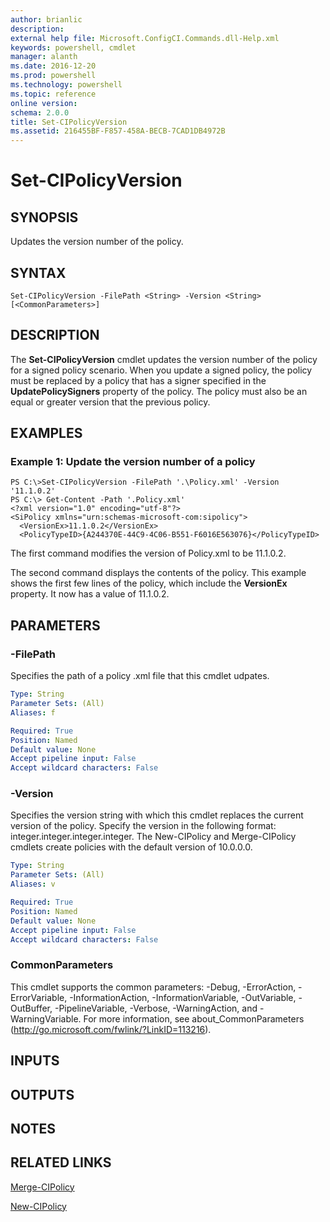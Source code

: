 ```yaml
---
author: brianlic
description: 
external help file: Microsoft.ConfigCI.Commands.dll-Help.xml
keywords: powershell, cmdlet
manager: alanth
ms.date: 2016-12-20
ms.prod: powershell
ms.technology: powershell
ms.topic: reference
online version: 
schema: 2.0.0
title: Set-CIPolicyVersion
ms.assetid: 216455BF-F857-458A-BECB-7CAD1DB4972B
---
```


# Set-CIPolicyVersion

## SYNOPSIS
Updates the version number of the policy.

## SYNTAX

```
Set-CIPolicyVersion -FilePath <String> -Version <String> [<CommonParameters>]
```

## DESCRIPTION
The **Set-CIPolicyVersion** cmdlet updates the version number of the policy for a signed policy scenario.
When you update a signed policy, the policy must be replaced by a policy that has a signer specified in the **UpdatePolicySigners** property of the policy.
The policy must also be an equal or greater version that the previous policy.

## EXAMPLES

### Example 1: Update the version number of a policy
```
PS C:\>Set-CIPolicyVersion -FilePath '.\Policy.xml' -Version '11.1.0.2' 
PS C:\> Get-Content -Path '.Policy.xml'
<?xml version="1.0" encoding="utf-8"?>
<SiPolicy xmlns="urn:schemas-microsoft-com:sipolicy">
  <VersionEx>11.1.0.2</VersionEx>
  <PolicyTypeID>{A244370E-44C9-4C06-B551-F6016E563076}</PolicyTypeID>
```

The first command modifies the version of Policy.xml to be 11.1.0.2.

The second command displays the contents of the policy.
This example shows the first few lines of the policy, which include the **VersionEx** property.
It now has a value of 11.1.0.2.

## PARAMETERS

### -FilePath
Specifies the path of a policy .xml file that this cmdlet udpates.

```yaml
Type: String
Parameter Sets: (All)
Aliases: f

Required: True
Position: Named
Default value: None
Accept pipeline input: False
Accept wildcard characters: False
```

### -Version
Specifies the version string with which this cmdlet replaces the current version of the policy.
Specify the version in the following format: integer.integer.integer.integer.
The New-CIPolicy and Merge-CIPolicy cmdlets create policies with the default version of 10.0.0.0.

```yaml
Type: String
Parameter Sets: (All)
Aliases: v

Required: True
Position: Named
Default value: None
Accept pipeline input: False
Accept wildcard characters: False
```

### CommonParameters
This cmdlet supports the common parameters: -Debug, -ErrorAction, -ErrorVariable, -InformationAction, -InformationVariable, -OutVariable, -OutBuffer, -PipelineVariable, -Verbose, -WarningAction, and -WarningVariable. For more information, see about_CommonParameters (http://go.microsoft.com/fwlink/?LinkID=113216).

## INPUTS

## OUTPUTS

## NOTES

## RELATED LINKS

[Merge-CIPolicy](./Merge-CIPolicy.md)

[New-CIPolicy](./New-CIPolicy.md)

